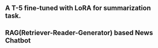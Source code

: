 ## A T-5 fine-tuned with LoRA for summarization task.
## RAG(Retriever-Reader-Generator) based News Chatbot
